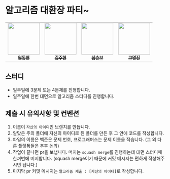 # 알고리즘 대환장 파티~

<table>
  <tr>
          <td align="center"><a href="https://github.com/Hellol77"><img src="https://github.com/Hellol77.png" width="100px;" alt=""/><br/><sub><b>원동현</b></sub></a><br/></td>
               <td align="center"><a href="https://github.com/corinthionia"><img src="https://github.com/corinthionia.png" width="100px;" alt=""/><br/><sub><b>김주현</b></sub></a><br/></td>
             <td align="center"><a href="https://github.com/seungboshim"><img src="https://github.com/seungboshim.png" width="100px;" alt=""/><br/><sub><b>심승보</b></sub></a><br/></td>
              <td align="center"><a href="https://github.com/cokemania2"><img src="https://github.com/cokemania2.png" width="100px;" alt=""/><br/><sub><b>고명진</b></sub></a><br/></td>
  </tr>
</table>

## 스터디

- 일주일에 3문제 또는 4문제를 진행합니다.
- 일주일에 한번 대면으로 알고리즘 스터디를 진행합니다.

## 제출 시 유의사항 및 컨벤션

1. 이름이 `자신의 아이디`인 브렌치를 만듭니다.
2. 알맞은 주의 폴더에 자신의 아이디로 된 폴더를 만든 후 그 안에 코드를 작성합니다.
3. 파일의 이름은 벡준은 문제 번호, 프로그래머스는 문제 이름을 적습니다. (그 외 다른 플렛폼들은 추후 논의)
4. 작업이 끝나면 pr을 보냅니다. 머지는 `squash merge`를 진행하는데 대면 스터디때 한꺼번에 머지합니다. (squash merge이기 때문에 커밋 메시지는 편하게 작성해주시면 됩니다.)
5. 마지막 pr 커밋 메시지는 `알고리즘 제출 : [자신의 아이디]`로 작성합니다.

